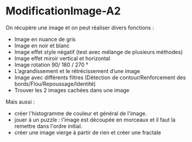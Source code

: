 # ModificationImage-A2

On récupère une image et on peut réaliser divers fonctions : 
- Image en nuance de gris
- Image en noir et blanc
- Image effet style négatif (test avec mélange de plusieurs méthodes)
- Image effet miroir vertical et horizontal
- Image rotation 90/ 180 / 270 °
- L’agrandissement et le rétrécissement d’une image
- Image avec différents filtres (Détection de contour/Renforcement des bords/Flou/Repoussage/Identité)
- Trouver les 2 images cachées dans une image

Mais aussi : 
-  créer l'histogramme de couleur et général de l'image.
-  jouer à un puzzle : l'image est découpée en morceaux et il faut la remettre dans l'ordre initial.
-  créer une image vierge à partir de rien et créer une fractale 



